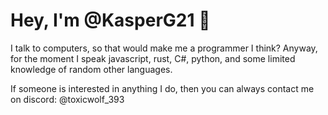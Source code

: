 # Hey, I'm @KasperG21 👋
I talk to computers, so that would make me a programmer I think?
Anyway, for the moment I speak javascript, rust, C#, python, and some limited knowledge of random other languages.

If someone is interested in anything I do, then you can always contact me on discord: @toxicwolf_393
